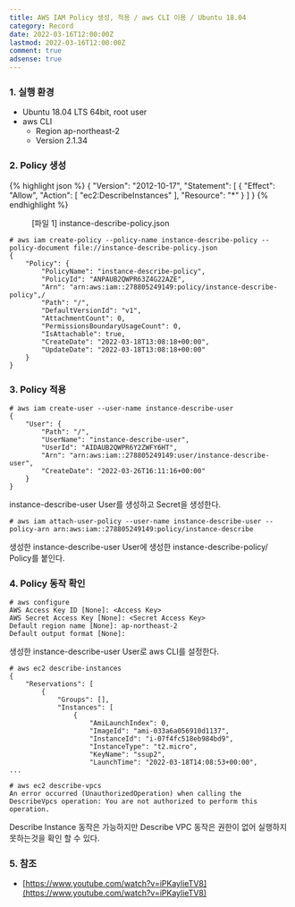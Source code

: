 ```yaml
---
title: AWS IAM Policy 생성, 적용 / aws CLI 이용 / Ubuntu 18.04
category: Record
date: 2022-03-16T12:00:00Z
lastmod: 2022-03-16T12:00:00Z
comment: true
adsense: true
---
```


### 1. 실행 환경

* Ubuntu 18.04 LTS 64bit, root user
* aws CLI
  * Region ap-northeast-2
  * Version 2.1.34

### 2. Policy 생성

{% highlight json %}
{
  "Version": "2012-10-17",
  "Statement": [
    {
      "Effect": "Allow",
      "Action": [
        "ec2:DescribeInstances"
      ],
      "Resource": "*"
    }
  ]
}
{% endhighlight %}
<figure>
<figcaption class="caption">[파일 1] instance-describe-policy.json</figcaption>
</figure>

~~~console
# aws iam create-policy --policy-name instance-describe-policy --policy-document file://instance-describe-policy.json
{
    "Policy": {
        "PolicyName": "instance-describe-policy",
        "PolicyId": "ANPAUB2QWPR63Z4G22AZE",
        "Arn": "arn:aws:iam::278805249149:policy/instance-describe-policy",/
        "Path": "/",
        "DefaultVersionId": "v1",
        "AttachmentCount": 0,
        "PermissionsBoundaryUsageCount": 0,
        "IsAttachable": true,
        "CreateDate": "2022-03-18T13:08:18+00:00",
        "UpdateDate": "2022-03-18T13:08:18+00:00"
    }
}
~~~

### 3. Policy 적용

~~~console
# aws iam create-user --user-name instance-describe-user
{
    "User": {
        "Path": "/",
        "UserName": "instance-describe-user",
        "UserId": "AIDAUB2QWPR6Y2ZWFY6HT",
        "Arn": "arn:aws:iam::278805249149:user/instance-describe-user",
        "CreateDate": "2022-03-26T16:11:16+00:00"
    }
}
~~~

instance-describe-user User를 생성하고 Secret을 생성한다.

~~~console
# aws iam attach-user-policy --user-name instance-describe-user --policy-arn arn:aws:iam::278805249149:policy/instance-describe
~~~

생성한 instance-describe-user User에 생성한 instance-describe-policy/ Policy를 붙인다.

### 4. Policy 동작 확인

~~~console
# aws configure
AWS Access Key ID [None]: <Access Key>
AWS Secret Access Key [None]: <Secret Access Key>
Default region name [None]: ap-northeast-2
Default output format [None]:
~~~

생성한 instance-describe-user User로 aws CLI를 설정한다.

~~~console
# aws ec2 describe-instances
{
    "Reservations": [
        {
            "Groups": [],
            "Instances": [
                {
                    "AmiLaunchIndex": 0,
                    "ImageId": "ami-033a6a056910d1137",
                    "InstanceId": "i-07f4fc518eb984bd9",
                    "InstanceType": "t2.micro",
                    "KeyName": "ssup2",
                    "LaunchTime": "2022-03-18T14:08:53+00:00",
...

# aws ec2 describe-vpcs
An error occurred (UnauthorizedOperation) when calling the DescribeVpcs operation: You are not authorized to perform this operation.
~~~

Describe Instance 동작은 가능하지만 Describe VPC 동작은 권한이 없어 실행하지 못하는것을 확인 할 수 있다.

### 5. 참조

* [https://www.youtube.com/watch?v=iPKaylieTV8](https://www.youtube.com/watch?v=iPKaylieTV8)